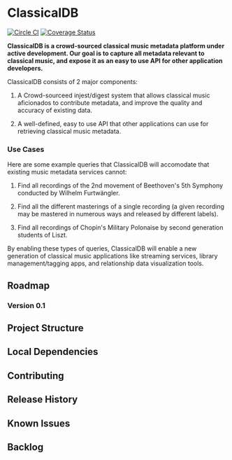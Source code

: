 ClassicalDB
==============
[![Circle CI](https://circleci.com/gh/classicalmusic/classicalDB.svg?style=shield&circle-token=47bd3ea75dc1ca09812772093c194e1aa608768f)](https://circleci.com/gh/classicalmusic/classicalDB)
[![Coverage Status](http://img.shields.io/coveralls/classicalmusic/classicalDB.svg)](https://coveralls.io/r/classicalmusic/classicalDB?branch=master)

**ClassicalDB is a crowd-sourced classical music metadata platform under active development.
Our goal is to capture all metadata relevant to classical music, and expose it as an
easy to use API for other application developers.**

ClassicalDB consists of 2 major components:

1. A Crowd-sourceed injest/digest system that allows classical music aficionados
to contribute metadata, and improve the quality and accuracy of existing data.

2. A well-defined, easy to use API that other applications can use for retrieving
classical music metadata.

### Use Cases

Here are some example queries that ClassicalDB will accomodate that existing music
metadata services cannot:

1. Find all recordings of the 2nd movement of Beethoven's 5th Symphony conducted
by Wilhelm Furtwängler.

2. Find all the different masterings of a single recording (a given recording may be
mastered in numerous ways and released by different labels).

3. Find all recordings of Chopin's Military Polonaise by second generation students
of Liszt.

By enabling these types of queries, ClassicalDB will enable a new generation of
classical music applications like streaming services, library management/tagging apps,
and relationship data visualization tools.

## Roadmap

### Version 0.1




## Project Structure

<!-- Overview
```
├── client
│   ├── app                 - All of our app specific components go in here
│   ├── assets              - Custom assets: fonts, images, etc…
│   ├── components          - Our reusable components, non-specific to to our app
│
├── e2e                     - Our protractor end to end tests
│
└── server
├── api                 - Our apps server api
├── auth                - For handling authentication with different auth strategies
├── components          - Our reusable or app-wide components
├── config              - Where we do the bulk of our apps configuration
│   └── local.env.js    - Keep our environment variables out of source control
│   └── environment     - Configuration specific to the node environment
└── views               - Server rendered views

An example client component in `client/app`

main
├── main.js                 - Routes
├── main.controller.js      - Controller for our main route
├── main.controller.spec.js - Test
├── main.html               - View
└── main.less               - Styles

An example server component in `server/api`

thing
├── index.js                - Routes
├── thing.controller.js     - Controller for our `thing` endpoint
├── thing.model.js          - Database model
├── thing.socket.js         - Register socket events
└── thing.spec.js           - Test


FLUX / REACT ARCHITECTURE
.
├── /build/                     # The folder for compiled output
├── /config/                    # Configuration files for Webpack, Jest etc.
├── /docs/                      # Documentation files for the project
├── /node_modules/              # 3rd-party libraries and utilities
├── /src/                       # The source code of the application
│   ├── /actions/               # Action creators that allow to trigger a dispatch to stores
│   ├── /assets/                # Static files which are copied to ./build on compile
│   ├── /components/            # React components. E.g. Navbar.jsx, Calendar.jsx
│   ├── /constants/             # Enumerations used in action creators and stores
│   ├── /core/                  # Core components (Flux dispatcher, base classes)
│   ├── /images/                # Graphics (.png, .jpg, .svg etc.)
│   ├── /layouts/               # Shared layouts for top-level components
│   ├── /pages/                 # Top-level, URL-bound React components
│   ├── /stores/                # Stores contain the application state and logic
│   ├── /styles/                # CSS style sheets (or LESS, SASS, Stylus)
│   ├── /app.js                 # The application's main file (entry point)
├── /test/                      # Unit, integration and load tests
│   ├── /e2e/                   # End-to-end tests
│   └── /unit/                  # Unit tests
│── gulpfile.js                 # Configuration file for automated builds
└── package.json                # The list of 3rd party libraries and utilities

``` -->

## Local Dependencies


## Contributing


## Release History


## Known Issues


## Backlog
